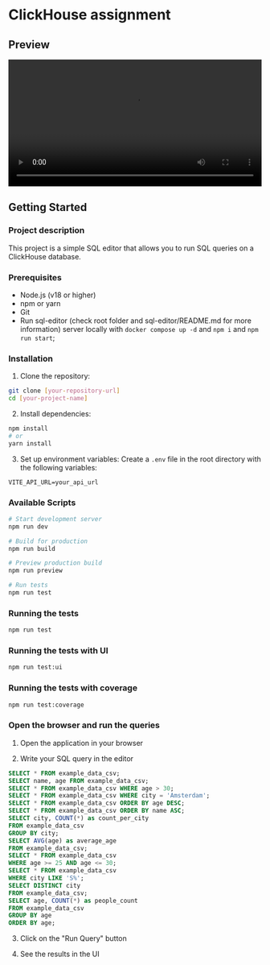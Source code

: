 # ClickHouse assignment

## Preview

<video width="100%" controls>
  <source src="public/videos/preview.mp4" type="video/mp4">
  Your browser does not support the video tag.
</video>

## Getting Started

### Project description

This project is a simple SQL editor that allows you to run SQL queries on a ClickHouse database.

### Prerequisites

- Node.js (v18 or higher)
- npm or yarn
- Git
- Run sql-editor (check root folder and sql-editor/README.md for more information) server locally with `docker compose up -d` and `npm i` and `npm run start`;

### Installation

1. Clone the repository:
```bash
git clone [your-repository-url]
cd [your-project-name]
```

2. Install dependencies:
```bash
npm install
# or
yarn install
```

3. Set up environment variables:
Create a `.env` file in the root directory with the following variables:

```env
VITE_API_URL=your_api_url
```

### Available Scripts

```bash
# Start development server
npm run dev

# Build for production
npm run build

# Preview production build
npm run preview

# Run tests
npm run test
```

### Running the tests

```bash
npm run test
```

### Running the tests with UI

```bash
npm run test:ui
```

### Running the tests with coverage

```bash
npm run test:coverage
```

### Open the browser and run the queries

1. Open the application in your browser

2. Write your SQL query in the editor

```sql
SELECT * FROM example_data_csv;
SELECT name, age FROM example_data_csv;
SELECT * FROM example_data_csv WHERE age > 30;
SELECT * FROM example_data_csv WHERE city = 'Amsterdam';
SELECT * FROM example_data_csv ORDER BY age DESC;
SELECT * FROM example_data_csv ORDER BY name ASC;
SELECT city, COUNT(*) as count_per_city 
FROM example_data_csv 
GROUP BY city;
SELECT AVG(age) as average_age 
FROM example_data_csv;
SELECT * FROM example_data_csv 
WHERE age >= 25 AND age <= 30;
SELECT * FROM example_data_csv 
WHERE city LIKE 'S%';
SELECT DISTINCT city 
FROM example_data_csv;
SELECT age, COUNT(*) as people_count 
FROM example_data_csv 
GROUP BY age 
ORDER BY age;
```

3. Click on the "Run Query" button

4. See the results in the UI